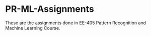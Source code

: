 # PR-ML-Assignments

These are the assignments done in EE-405 Pattern Recognition and Machine Learning Course.
